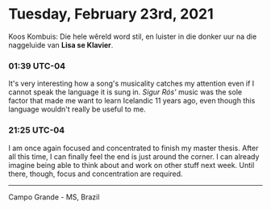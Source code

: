 # Tuesday, February 23rd, 2021

Koos Kombuis: Die hele wêreld word stil, en luister in die donker uur na die naggeluide
van **Lisa se Klavier**.

### 01:39 UTC-04

It's very interesting how a song's musicality catches my attention even if I cannot
speak the language it is sung in. *Sigur Rós'* music was the sole factor that made
me want to learn Icelandic 11 years ago, even though this language wouldn't really
be useful to me.

### 21:25 UTC-04

I am once again focused and concentrated to finish my master thesis. After all this
time, I can finally feel the end is just around the corner. I can already imagine
being able to think about and work on other stuff next week. Until there, though,
focus and concentration are required.

---

Campo Grande - MS, Brazil

